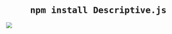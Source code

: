 <h1 align="center"><code>npm install Descriptive.js</code></h1>

<img src="https://images5.alphacoders.com/695/thumb-1920-695931.jpg"></img>
